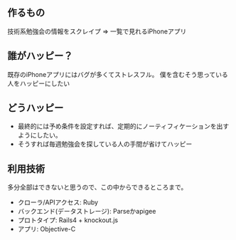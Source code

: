 ## 作るもの

技術系勉強会の情報をスクレイプ => 一覧で見れるiPhoneアプリ


## 誰がハッピー？

既存のiPhoneアプリにはバグが多くてストレスフル。
僕を含むそう思っている人をハッピーにしたい


## どうハッピー

* 最終的には予め条件を設定すれば、定期的にノーティフィケーションを出すようにしたい。
* そうすれば毎週勉強会を探している人の手間が省けてハッピー


## 利用技術

多分全部はできないと思うので、この中からできるところまで。

* クローラ/APIアクセス: Ruby
* バックエンド(データストレージ): Parseかapigee
* プロトタイプ: Rails4 + knockout.js
* アプリ: Objective-C
